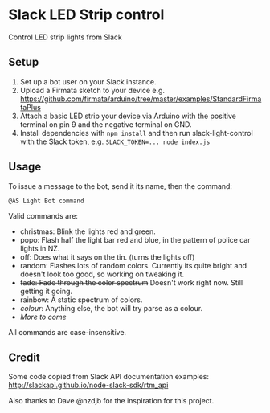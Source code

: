 # Slack LED Strip control
Control LED strip lights from Slack

## Setup

1. Set up a bot user on your Slack instance.
2. Upload a Firmata sketch to your device e.g. https://github.com/firmata/arduino/tree/master/examples/StandardFirmataPlus
3. Attach a basic LED strip your device via Arduino with the positive terminal on pin 9 and the negative terminal on GND.
4. Install dependencies with `npm install` and then run slack-light-control with the Slack token, e.g. `SLACK_TOKEN=... node index.js`

## Usage

To issue a message to the bot, send it its name, then the command:

`@AS Light Bot command`

Valid commands are:
* christmas: Blink the lights red and green.
* popo: Flash half the light bar red and blue, in the pattern of police car lights in NZ.
* off: Does what it says on the tin. (turns the lights off)
* random: Flashes lots of random colors. Currently its quite bright and doesn't look too good, so working on tweaking it.
* ~~fade: Fade through the color spectrum~~ Doesn't work right now. Still getting it going.
* rainbow: A static spectrum of colors.
* *colour*: Anything else, the bot will try parse as a colour. 
* *More to come*

All commands are case-insensitive.


## Credit

Some code copied from Slack API documentation examples: http://slackapi.github.io/node-slack-sdk/rtm_api

Also thanks to Dave @nzdjb for the inspiration for this project.
